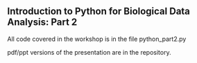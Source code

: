 ## Introduction to Python for Biological Data Analysis: Part 2

All code covered in the workshop is in the file python_part2.py

pdf/ppt versions of the presentation are in the repository.
